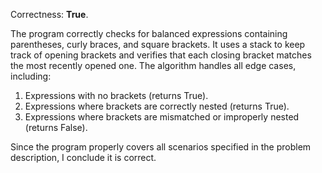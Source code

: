 Correctness: **True**.

The program correctly checks for balanced expressions containing parentheses, curly braces, and square brackets. It uses a stack to keep track of opening brackets and verifies that each closing bracket matches the most recently opened one. The algorithm handles all edge cases, including:

1. Expressions with no brackets (returns True).
2. Expressions where brackets are correctly nested (returns True).
3. Expressions where brackets are mismatched or improperly nested (returns False).

Since the program properly covers all scenarios specified in the problem description, I conclude it is correct.